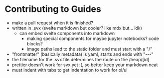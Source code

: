 # Contributing to Guides

- make a pull request when it is finished?
- written in .svx (svelte markdown but cooler? like mdx but... idk)
  - can embed svelte components into markdown
    - making special components for maybe jupyter notebooks? code blocks?
    - image paths lead to the static folder and must start with a "/"
- "frontmatter" (basically metadata) is yaml, starts and ends with "---"
- the filename for the .svx file determines the route on the /heap/[id]
- prettier doesn't work for svx yet :(, so better keep your markdown neat
- must indent with tabs to get indentation to work for ol/ul
